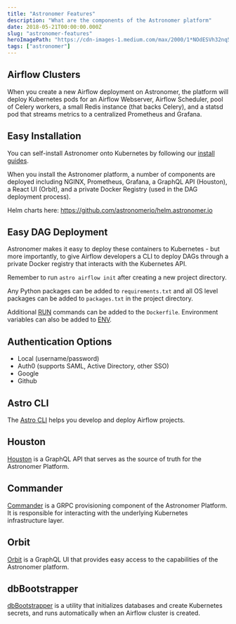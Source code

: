 ```yaml
---
title: "Astronomer Features"
description: "What are the components of the Astronomer platform"
date: 2018-05-21T00:00:00.000Z
slug: "astronomer-features"
heroImagePath: "https://cdn-images-1.medium.com/max/2000/1*NOdESVh32nq5mbs_Nj46pA.png"
tags: ["astronomer"]
---
```


## Airflow Clusters

When you create a new Airflow deployment on Astronomer, the
platform will deploy Kubernetes pods for an Airflow Webserver,
Airflow Scheduler, pool of Celery workers, a small Redis instance
(that backs Celery), and a statsd pod that streams metrics to a
centralized Prometheus and Grafana.

## Easy Installation

You can self-install Astronomer onto Kubernetes by following our
[install guides](https://www.astronomer.io/guides/install/).

When you install the Astronomer platform, a number of components
are deployed including NGINX, Prometheus, Grafana, a GraphQL API
(Houston), a React UI (Orbit), and a private Docker Registry (used
in the DAG deployment process).

Helm charts here: https://github.com/astronomerio/helm.astronomer.io

## Easy DAG Deployment

Astronomer makes it easy to deploy these containers
to Kubernetes - but more importantly, to give Airflow developers a
CLI to deploy DAGs through a private Docker registry that interacts
with the Kubernetes API.

Remember to run `astro airflow init` after creating a new project directory.

Any Python packages can be added to `requirements.txt` and all OS level packages
can be added to `packages.txt` in the project directory.

Additional [RUN](https://docs.docker.com/engine/reference/builder/#run)
commands can be added to the `Dockerfile`. Environment variables can also be
added to [ENV](https://docs.docker.com/engine/reference/builder/#env).

## Authentication Options

* Local (username/password)
* Auth0 (supports SAML, Active Directory, other SSO)
* Google
* Github

## Astro CLI

The [Astro CLI](https://github.com/astronomerio/astro-cli)
helps you develop and deploy Airflow projects.

## Houston

[Houston](https://github.com/astronomerio/houston-api) is a GraphQL
API that serves as the source of truth for the Astronomer Platform.

## Commander

[Commander](https://github.com/astronomerio/commander) is a  GRPC
provisioning component of the Astronomer Platform. It is
responsible for interacting with the underlying Kubernetes
infrastructure layer.

## Orbit

[Orbit](https://github.com/astronomerio/orbit-ui) is a GraphQL UI
that provides easy access to the capabilities of the Astronomer
platform.

## dbBootstrapper

[dbBootstrapper](https://github.com/astronomerio/db-bootstrapper)
is a utility that initializes databases and create Kubernetes
secrets, and runs automatically when an Airflow cluster is created.
